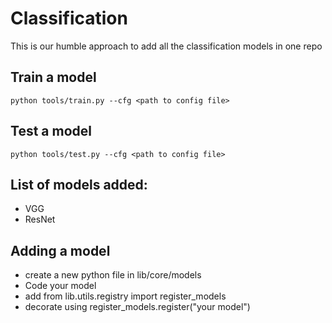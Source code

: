 # Classification
This is our humble approach to add all the classification models in one repo

## Train a model
```
python tools/train.py --cfg <path to config file>
```

## Test a model
```
python tools/test.py --cfg <path to config file>
```

## List of models added:
- VGG
- ResNet

## Adding a model
- create a new python file in lib/core/models
- Code your model
- add from lib.utils.registry import register_models
- decorate using register_models.register("your model")
